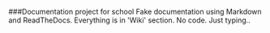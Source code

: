 ###Documentation project for school 
Fake documentation using Markdown and ReadTheDocs. Everything is in 'Wiki' section.
No code. Just typing..
